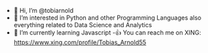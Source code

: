 - 👋 Hi, I’m @tobiarnold
- 👀 I’m interested in Python and other Programming Languages also everything related to Data Science and Analytics
- 🌱 I’m currently learning Javascript
-👍 You can reach me on XING: https://www.xing.com/profile/Tobias_Arnold55
